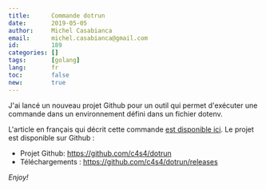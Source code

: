 ```yaml
---
title:      Commande dotrun
date:       2019-05-05
author:     Michel Casabianca
email:      michel.casabianca@gmail.com
id:         189
categories: []
tags:       [golang]
lang:       fr
toc:        false
new:        true
---
```


J'ai lancé un nouveau projet Github pour un outil qui permet d'exécuter une commande dans un environnement défini dans un fichier dotenv.

<!--more-->

L'article en français qui décrit cette commande [est disponible ici](/article/projet-dotrun.html). Le projet est disponible sur Github :

- Projet Github: <https://github.com/c4s4/dotrun>
- Téléchargements : <https://github.com/c4s4/dotrun/releases>

*Enjoy!*
